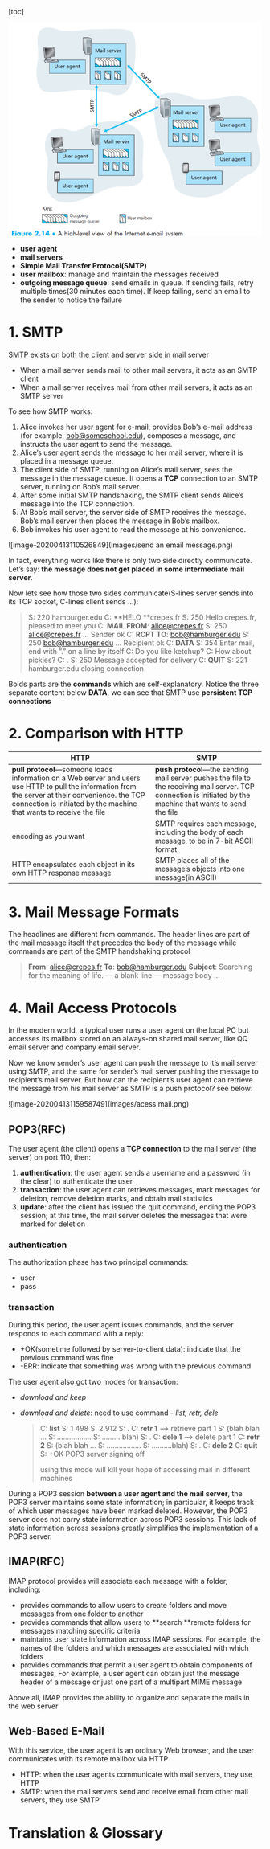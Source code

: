 [toc]

![image-20200413105246902](images/email.png)

- **user agent**
- **mail servers**
- **Simple Mail Transfer Protocol(SMTP)**
- **user mailbox**: manage and maintain the messages received
- **outgoing message queue**: send emails in queue. If sending fails, retry multiple times(30 minutes each time). If keep failing, send an email to the sender to notice the failure

# 1. SMTP

SMTP exists on both the client and server side in mail server

- When a mail server sends mail to other mail servers, it acts as an SMTP client
- When a mail server receives mail from other mail servers, it acts as an SMTP server

To see how SMTP works:

1. Alice invokes her user agent for e-mail, provides Bob’s e-mail address (for example, bob@someschool.edu), composes a message, and instructs the user agent to send the message.
2. Alice’s user agent sends the message to her mail server, where it is placed in a message queue.
3. The client side of SMTP, running on Alice’s mail server, sees the message in the message queue. It opens a **TCP** connection to an SMTP server, running on Bob’s mail server.
4. After some initial SMTP handshaking, the SMTP client sends Alice’s message into the TCP connection.
5. At Bob’s mail server, the server side of SMTP receives the message. Bob’s mail server then places the message in Bob’s mailbox.
6. Bob invokes his user agent to read the message at his convenience.  

![image-20200413110526849](images/send an email message.png)

In fact, everything works like there is only two side directly communicate. Let’s say: **the message does not get placed in some intermediate mail server**.

Now lets see how those two sides communicate(S-lines server sends into its TCP socket, C-lines client sends …):

> S: 220 hamburger.edu
> C: **HELO **crepes.fr
> S: 250 Hello crepes.fr, pleased to meet you
> C: **MAIL FROM**: <alice@crepes.fr>
> S: 250 alice@crepes.fr ... Sender ok
> C: **RCPT TO**: <bob@hamburger.edu>
> S: 250 bob@hamburger.edu ... Recipient ok
> C: **DATA**
> S: 354 Enter mail, end with ”.” on a line by itself
> C: Do you like ketchup?
> C: How about pickles?
> C: .
> S: 250 Message accepted for delivery
> C: **QUIT**
> S: 221 hamburger.edu closing connection  

Bolds parts are the **commands** which are self-explanatory. Notice the three separate content below **DATA**, we can see that SMTP use **persistent TCP connections**

# 2. Comparison with HTTP

| HTTP                                                         | SMTP                                                         |
| ------------------------------------------------------------ | ------------------------------------------------------------ |
| **pull protocol**—someone loads information on a Web server and users use HTTP to pull the information from the server at their convenience. the TCP connection is initiated by the machine that wants to receive the file | **push protocol**—the sending mail server pushes the file to the receiving mail server. TCP connection is initiated by the machine that wants to send the file |
| encoding as you want                                         | SMTP requires each message, including the body of each message, to be in 7-bit ASCII format |
| HTTP encapsulates each object in its own HTTP response message | SMTP places all of the message’s objects into one message(in ASCII) |

# 3. Mail Message Formats

The headlines are different from commands. The header lines are part of the mail message itself that precedes the body of the message while commands are part of the SMTP handshaking protocol

> **From**: alice@crepes.fr
> **To**: bob@hamburger.edu
> **Subject**: Searching for the meaning of life.
> — a blank line —
> message body …

# 4. Mail Access Protocols

In the modern world, a typical user runs a user agent on the local PC but accesses its mailbox stored on an always-on shared mail server, like QQ email server and company email server.

Now we know sender’s user agent can push the message to it’s mail server using SMTP, and the same for sender’s mail server pushing the message to recipient’s mail server. But how can the recipient’s user agent can retrieve the message from his mail server as SMTP is a push protocol?  see below:

![image-20200413115958749](images/acess mail.png)

## POP3(RFC)

The user agent (the client) opens a **TCP connection** to the mail server (the server) on port 110, then:

1. **authentication**: the user agent sends a username and a password
   (in the clear) to authenticate the user
2. **transaction**: the user agent can retrieves messages,  mark messages
   for deletion, remove deletion marks, and obtain mail statistics
3. **update**: after the client has issued the quit command, ending the POP3 session; at this time, the mail server deletes the messages that were marked for deletion

### authentication

The authorization phase has two principal commands:

- user <username> 
- pass <password>  

### transaction

During this period, the user agent issues commands, and the server responds to each command with a reply:

- +OK(sometime followed by server-to-client data): indicate that the previous command was fine
- -ERR: indicate that something was wrong with the previous command

The user agent also got two modes for transaction:

- *download and keep*

- *download and delete*: need to use command - *list, retr, dele*

  >C: **list**
  >S: 1 498
  >S: 2 912
  >S: .
  >C: **retr 1** –> retrieve part 1
  >S: (blah blah ...
  >S: .................
  >S: ..........blah)
  >S: .
  >C: **dele 1** –> delete part 1
  >C: **retr 2**
  >S: (blah blah ...
  >S: .................
  >S: ..........blah)
  >S: .
  >C: **dele 2**
  >C: **quit**
  >S: +OK POP3 server signing off 
  >
  >using this mode will kill your hope of accessing mail in different machines

During a POP3 session **between a user agent and the mail server**, the POP3 server maintains some state information; in particular, it keeps track of which user messages have been marked deleted. However, the POP3 server does not carry state information across POP3 sessions. This lack of state information across sessions greatly simplifies the implementation of a POP3 server.

## IMAP(RFC)

IMAP protocol provides will associate each message with a folder, including:

- provides commands to allow users to create folders and move messages from one folder to another
- provides commands that allow users to **search **remote folders for messages matching specific criteria
- maintains user state information across IMAP sessions. For example, the names of the folders and which messages are associated with which  folders
- provides commands that permit a user agent to obtain components of messages, For example, a user agent can obtain just the message header of a message or just one part of a multipart MIME message

Above all, IMAP provides the ability to organize and separate the mails in the web server

## Web-Based E-Mail

With this service, the user agent is an ordinary Web browser, and the user communicates with its remote mailbox via HTTP  

- HTTP: when the user agents communicate with mail servers, they use HTTP
- SMTP: when the mail servers send and receive email from other mail servers, they use SMTP



 

# Translation & Glossary

